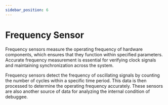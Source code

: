 ```yaml
---
sidebar_position: 6
---
```


# Frequency Sensor

Frequency sensors measure the operating frequency of hardware components, which ensures that they function within specified parameters. Accurate frequency measurement is essential for verifying clock signals and maintaining synchronization across the system.

Frequency sensors detect the frequency of oscillating signals by counting the number of cycles within a specific time period. This data is then processed to determine the operating frequency accurately. These sensors are also another source of data for analyzing the internal condition of debuggee.
